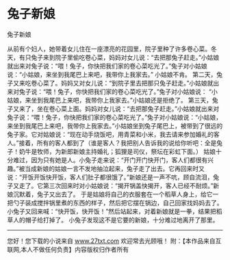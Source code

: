 # 兔子新娘

兔子新娘 

从前有个妇人，她带着女儿住在一座漂亮的花园里，院子里种了许多卷心菜。冬天，有只兔子来到院子里偷吃卷心菜，妈妈对女儿说：“去把那兔子赶走。”小姑娘就出来对兔子说：“喂！兔子，你快把我们家的卷心菜吃光了。”兔子对小姑娘说：“小姑娘，来坐到我尾巴上来吧，我带你上我家去。” 
小姑娘不肯。 
第二天，兔子又来吃卷心菜了。妈妈又对女儿说：“到院子里去把那只兔子赶走。”小姑娘就出来对兔子说：“喂！兔子，你快把我们家的卷心菜吃光了。”兔子对小姑娘说： 
“小姑娘，来坐到我尾巴上来吧，我带你上我家去。”小姑娘还是拒绝了。 
第三天，兔子又来了，坐在卷心菜上面。妈妈对女儿说：“去把那兔子赶走。”小姑娘就出来对兔子说：“喂！兔子，你快把我们家的卷心菜吃光了。”兔子对小姑娘说：“小姑娘，来坐到我尾巴上来吧，我带你上我家去。”小姑娘坐到兔子尾巴上，被带到了很远的兔子家。它对姑娘说：“现在动手烧饭吧，用青菜和小米，我去请来参加婚礼的客人。”接着，所有的客人都到了（谁是客人？我把别人告诉我的说给你听吧：全是兔子！奶牛是牧师，为新郎新娘主持婚礼；狐狸是司仪，祭坛在彩虹下面。） 
姑娘十分难过，因为只有她是人。小兔子走来说：“开门开门快开门，客人们都很有兴趣。”被当成新娘的姑娘一言不发地抽泣起来，兔子走了出去。它再回来时又说：“开饭开饭快开饭，客人们肚子都很饿了。”新娘还是一声不吭，顾自流泪，兔子又走了。它第三次回来时对小姑娘说：“揭开锅盖快揭开，客人已经不耐烦。”新娘沉默着，兔子又出去了。 
于是姑娘将自己的衣服套在一个稻草人身上，给它一把勺子装成搅拌锅里煮的东西的样子，然后把它摆在锅边，自己回家找妈妈去了。小兔子又回来喊：“快开饭，快开饭！”然后站起来，对着新娘就是一拳，结果把稻草人的帽子给打掉了。 
小兔子发现这不是它要的新娘，十分难过地离开了那里。 

                  
--------------------
您好！您下载的小说来自 www.27txt.com 欢迎常去光顾哦！
附：【本作品来自互联网,本人不做任何负责】内容版权归作者所有